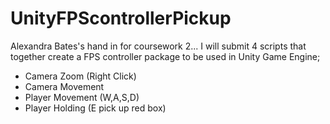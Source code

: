 # UnityFPScontrollerPickup
Alexandra Bates's hand in for coursework 2... I will submit 4 scripts that together create a FPS controller package to be used in Unity Game Engine;
- Camera Zoom (Right Click)
- Camera Movement 
- Player Movement (W,A,S,D)
- Player Holding  (E pick up red box)
